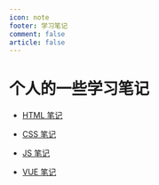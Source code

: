 ```yaml
---
icon: note
footer: 学习笔记
comment: false
article: false
---
```


# 个人的一些学习笔记

- [HTML 笔记](html-note.md)

- [CSS 笔记](css-note.md)

- [JS 笔记](js-note.md)

- [VUE 笔记](vue-note.md)
